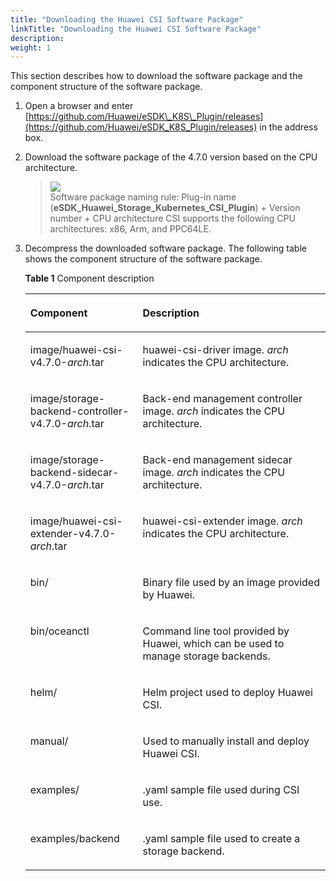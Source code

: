 ```yaml
---
title: "Downloading the Huawei CSI Software Package"
linkTitle: "Downloading the Huawei CSI Software Package"
description: 
weight: 1
---
```


This section describes how to download the software package and the component structure of the software package.

1.  Open a browser and enter  [https://github.com/Huawei/eSDK\_K8S\_Plugin/releases](https://github.com/Huawei/eSDK_K8S_Plugin/releases)  in the address box.
2.  Download the software package of the  4.7.0  version based on the CPU architecture.

    >![](/css-docs/public_sys-resources/en-us/icon-note.gif)  
    >Software package naming rule: Plug-in name \(**eSDK\_Huawei\_Storage\_Kubernetes\_CSI\_Plugin**\) + Version number + CPU architecture
    >CSI supports the following CPU architectures: x86, Arm, and PPC64LE.

3.  Decompress the downloaded software package. The following table shows the component structure of the software package.

    **Table  1**  Component description

    <a name="en-us_topic_0150885197_table17200162435412"></a>
    <table><thead align="left"><tr id="en-us_topic_0150885197_row6201202412546"><th class="cellrowborder" valign="top" width="37.43%" id="mcps1.2.3.1.1"><p id="en-us_topic_0150885197_p15201324135419"><a name="en-us_topic_0150885197_p15201324135419"></a><a name="en-us_topic_0150885197_p15201324135419"></a>Component</p>
    </th>
    <th class="cellrowborder" valign="top" width="62.57%" id="mcps1.2.3.1.2"><p id="en-us_topic_0150885197_p10201724105411"><a name="en-us_topic_0150885197_p10201724105411"></a><a name="en-us_topic_0150885197_p10201724105411"></a>Description</p>
    </th>
    </tr>
    </thead>
    <tbody><tr id="row930973118310"><td class="cellrowborder" valign="top" width="37.43%" headers="mcps1.2.3.1.1 "><p id="p230912312313"><a name="p230912312313"></a><a name="p230912312313"></a>image/huawei-csi-v<span id="ph1247142163214"><a name="ph1247142163214"></a><a name="ph1247142163214"></a>4.7.0</span>-<em id="i7879115512231"><a name="i7879115512231"></a><a name="i7879115512231"></a>arch</em>.tar</p>
    </td>
    <td class="cellrowborder" valign="top" width="62.57%" headers="mcps1.2.3.1.2 "><p id="p131017311931"><a name="p131017311931"></a><a name="p131017311931"></a>huawei-csi-driver image. <em id="i468114311317"><a name="i468114311317"></a><a name="i468114311317"></a>arch</em> indicates the CPU architecture.</p>
    </td>
    </tr>
    <tr id="row1636415012105"><td class="cellrowborder" valign="top" width="37.43%" headers="mcps1.2.3.1.1 "><p id="p236425091017"><a name="p236425091017"></a><a name="p236425091017"></a>image/storage-backend-controller-v<span id="ph16563185044814"><a name="ph16563185044814"></a><a name="ph16563185044814"></a>4.7.0</span>-<em id="i1580012569101"><a name="i1580012569101"></a><a name="i1580012569101"></a>arch</em>.tar</p>
    </td>
    <td class="cellrowborder" valign="top" width="62.57%" headers="mcps1.2.3.1.2 "><p id="p0364350161018"><a name="p0364350161018"></a><a name="p0364350161018"></a>Back-end management controller image. <em id="i5481153614711"><a name="i5481153614711"></a><a name="i5481153614711"></a>arch</em> indicates the CPU architecture.</p>
    </td>
    </tr>
    <tr id="row20811154791011"><td class="cellrowborder" valign="top" width="37.43%" headers="mcps1.2.3.1.1 "><p id="p9811154713107"><a name="p9811154713107"></a><a name="p9811154713107"></a>image/storage-backend-sidecar-v<span id="ph0931352104814"><a name="ph0931352104814"></a><a name="ph0931352104814"></a>4.7.0</span>-<em id="i17458825101116"><a name="i17458825101116"></a><a name="i17458825101116"></a>arch</em>.tar</p>
    </td>
    <td class="cellrowborder" valign="top" width="62.57%" headers="mcps1.2.3.1.2 "><p id="p7811174751010"><a name="p7811174751010"></a><a name="p7811174751010"></a>Back-end management sidecar image. <em id="i113682409477"><a name="i113682409477"></a><a name="i113682409477"></a>arch</em> indicates the CPU architecture.</p>
    </td>
    </tr>
    <tr id="row925351132220"><td class="cellrowborder" valign="top" width="37.43%" headers="mcps1.2.3.1.1 "><p id="p32505182215"><a name="p32505182215"></a><a name="p32505182215"></a>image/huawei-csi-extender-v<span id="ph486705310481"><a name="ph486705310481"></a><a name="ph486705310481"></a>4.7.0</span>-<em id="i12719141202718"><a name="i12719141202718"></a><a name="i12719141202718"></a>arch</em>.tar</p>
    </td>
    <td class="cellrowborder" valign="top" width="62.57%" headers="mcps1.2.3.1.2 "><p id="p182585182214"><a name="p182585182214"></a><a name="p182585182214"></a>huawei-csi-extender image. <em id="i861363955118"><a name="i861363955118"></a><a name="i861363955118"></a>arch</em> indicates the CPU architecture.</p>
    </td>
    </tr>
    <tr id="en-us_topic_0150885197_row132011024185415"><td class="cellrowborder" valign="top" width="37.43%" headers="mcps1.2.3.1.1 "><p id="en-us_topic_0150885197_p320102410540"><a name="en-us_topic_0150885197_p320102410540"></a><a name="en-us_topic_0150885197_p320102410540"></a>bin/</p>
    </td>
    <td class="cellrowborder" valign="top" width="62.57%" headers="mcps1.2.3.1.2 "><p id="en-us_topic_0150885197_p720172417549"><a name="en-us_topic_0150885197_p720172417549"></a><a name="en-us_topic_0150885197_p720172417549"></a>Binary file used by an image provided by Huawei.</p>
    </td>
    </tr>
    <tr id="row1266918385217"><td class="cellrowborder" valign="top" width="37.43%" headers="mcps1.2.3.1.1 "><p id="p566919345210"><a name="p566919345210"></a><a name="p566919345210"></a>bin/oceanctl</p>
    </td>
    <td class="cellrowborder" valign="top" width="62.57%" headers="mcps1.2.3.1.2 "><p id="p1966993195218"><a name="p1966993195218"></a><a name="p1966993195218"></a>Command line tool provided by Huawei, which can be used to manage storage backends.</p>
    </td>
    </tr>
    <tr id="en-us_topic_0150885197_row1745645113715"><td class="cellrowborder" valign="top" width="37.43%" headers="mcps1.2.3.1.1 "><p id="en-us_topic_0150885197_p164570514374"><a name="en-us_topic_0150885197_p164570514374"></a><a name="en-us_topic_0150885197_p164570514374"></a>helm/</p>
    </td>
    <td class="cellrowborder" valign="top" width="62.57%" headers="mcps1.2.3.1.2 "><p id="en-us_topic_0150885197_p445715115370"><a name="en-us_topic_0150885197_p445715115370"></a><a name="en-us_topic_0150885197_p445715115370"></a>Helm project used to deploy Huawei CSI.</p>
    </td>
    </tr>
    <tr id="row1466517173816"><td class="cellrowborder" valign="top" width="37.43%" headers="mcps1.2.3.1.1 "><p id="p104671317163816"><a name="p104671317163816"></a><a name="p104671317163816"></a>manual/</p>
    </td>
    <td class="cellrowborder" valign="top" width="62.57%" headers="mcps1.2.3.1.2 "><p id="p154672177382"><a name="p154672177382"></a><a name="p154672177382"></a>Used to manually install and deploy Huawei CSI.</p>
    </td>
    </tr>
    <tr id="en-us_topic_0150885197_row132192110373"><td class="cellrowborder" valign="top" width="37.43%" headers="mcps1.2.3.1.1 "><p id="en-us_topic_0150885197_p18220111117379"><a name="en-us_topic_0150885197_p18220111117379"></a><a name="en-us_topic_0150885197_p18220111117379"></a>examples/</p>
    </td>
    <td class="cellrowborder" valign="top" width="62.57%" headers="mcps1.2.3.1.2 "><p id="en-us_topic_0150885197_p622091193716"><a name="en-us_topic_0150885197_p622091193716"></a><a name="en-us_topic_0150885197_p622091193716"></a>.yaml sample file used during CSI use.</p>
    </td>
    </tr>
    <tr id="row49534515549"><td class="cellrowborder" valign="top" width="37.43%" headers="mcps1.2.3.1.1 "><p id="p14954195135418"><a name="p14954195135418"></a><a name="p14954195135418"></a>examples/backend</p>
    </td>
    <td class="cellrowborder" valign="top" width="62.57%" headers="mcps1.2.3.1.2 "><p id="p695405175411"><a name="p695405175411"></a><a name="p695405175411"></a>.yaml sample file used to create a storage backend.</p>
    </td>
    </tr>
    </tbody>
    </table>

